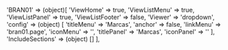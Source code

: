 <!-- IDEAL CONFIGURATION FOR THE MODEL -->

'BRAN01' => (object)[
    'ViewHome' => true,
    'ViewListMenu' => true,
    'ViewListPanel' => true,
    'ViewListFooter' => false,
    'Viewer' => 'dropdown',
    'config' => (object) [
        'titleMenu' => 'Marcas',
        'anchor' =>  false,
        'linkMenu' => 'bran01.page',
        'iconMenu' => '',
        'titlePanel' => 'Marcas',
        'iconPanel' => ''
    ],
    'IncludeSections' => (object) []
],
